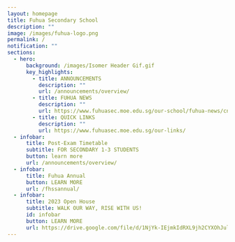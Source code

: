 ```yaml
---
layout: homepage
title: Fuhua Secondary School
description: ""
image: /images/fuhua-logo.png
permalink: /
notification: ""
sections:
  - hero:
      background: /images/Isomer Header Gif.gif
      key_highlights:
        - title: ANNOUNCEMENTS
          description: ""
          url: /announcements/overview/
        - title: FUHUA NEWS
          description: ""
          url: https://www.fuhuasec.moe.edu.sg/our-school/fuhua-news/cny23/
        - title: QUICK LINKS
          description: ""
          url: https://www.fuhuasec.moe.edu.sg/our-links/
  - infobar:
      title: Post-Exam Timetable
      subtitle: FOR SECONDARY 1-3 STUDENTS
      button: learn more
      url: /announcements/overview/
  - infobar:
      title: Fuhua Annual
      button: LEARN MORE
      url: /fhssannual/
  - infobar:
      title: 2023 Open House
      subtitle: WALK OUR WAY, RISE WITH US!
      id: infobar
      button: LEARN MORE
      url: https://drive.google.com/file/d/1NjYk-IEjmkIdRXL9jh2CYXOhJulnLuGn/view?usp=sharing
---
```

